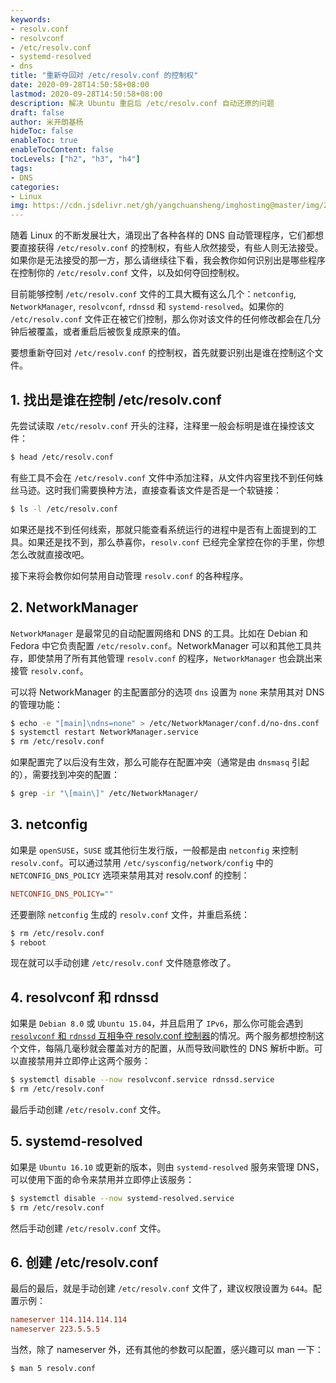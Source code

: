 ```yaml
---
keywords:
- resolv.conf
- resolvconf
- /etc/resolv.conf
- systemd-resolved
- dns
title: "重新夺回对 /etc/resolv.conf 的控制权"
date: 2020-09-28T14:50:58+08:00
lastmod: 2020-09-28T14:50:58+08:00
description: 解决 Ubuntu 重启后 /etc/resolv.conf 自动还原的问题
draft: false 
author: 米开朗基杨
hideToc: false
enableToc: true
enableTocContent: false
tocLevels: ["h2", "h3", "h4"]
tags:
- DNS
categories: 
- Linux
img: https://cdn.jsdelivr.net/gh/yangchuansheng/imghosting@master/img/20201007172159.png
---
```


随着 Linux 的不断发展壮大，涌现出了各种各样的 DNS 自动管理程序，它们都想要直接获得 `/etc/resolv.conf` 的控制权，有些人欣然接受，有些人则无法接受。如果你是无法接受的那一方，那么请继续往下看，我会教你如何识别出是哪些程序在控制你的 `/etc/resolv.conf` 文件，以及如何夺回控制权。

目前能够控制  `/etc/resolv.conf` 文件的工具大概有这么几个：`netconfig`, `NetworkManager`, `resolvconf`, `rdnssd` 和 `systemd-resolved`。如果你的 `/etc/resolv.conf` 文件正在被它们控制，那么你对该文件的任何修改都会在几分钟后被覆盖，或者重启后被恢复成原来的值。

要想重新夺回对 `/etc/resolv.conf` 的控制权，首先就要识别出是谁在控制这个文件。

## 1. 找出是谁在控制 /etc/resolv.conf 

先尝试读取 `/etc/resolv.conf` 开头的注释，注释里一般会标明是谁在操控该文件：

```bash
$ head /etc/resolv.conf
```

有些工具不会在 `/etc/resolv.conf` 文件中添加注释，从文件内容里找不到任何蛛丝马迹。这时我们需要换种方法，直接查看该文件是否是一个软链接：

```bash
$ ls -l /etc/resolv.conf
```

如果还是找不到任何线索，那就只能查看系统运行的进程中是否有上面提到的工具。如果还是找不到，那么恭喜你，`resolv.conf` 已经完全掌控在你的手里，你想怎么改就直接改吧。

接下来将会教你如何禁用自动管理 `resolv.conf` 的各种程序。

## 2. NetworkManager

`NetworkManager` 是最常见的自动配置网络和 DNS 的工具。比如在 Debian 和 Fedora 中它负责配置 `/etc/resolv.conf`。NetworkManager 可以和其他工具共存，即使禁用了所有其他管理 `resolv.conf` 的程序，`NetworkManager` 也会跳出来接管 `resolv.conf`。

可以将 NetworkManager 的主配置部分的选项 `dns` 设置为 `none` 来禁用其对 DNS 的管理功能：

```bash
$ echo -e "[main]\ndns=none" > /etc/NetworkManager/conf.d/no-dns.conf
$ systemctl restart NetworkManager.service
$ rm /etc/resolv.conf
```

如果配置完了以后没有生效，那么可能存在配置冲突（通常是由 `dnsmasq` 引起的），需要找到冲突的配置：

```bash
$ grep -ir "\[main\]" /etc/NetworkManager/
```

## 3. netconfig

如果是 `openSUSE`，`SUSE` 或其他衍生发行版，一般都是由 `netconfig` 来控制 `resolv.conf`。可以通过禁用 `/etc/sysconfig/network/config` 中的 `NETCONFIG_DNS_POLICY` 选项来禁用其对 resolv.conf 的控制：

```ini
NETCONFIG_DNS_POLICY=""
```

还要删除 `netconfig` 生成的 `resolv.conf` 文件，并重启系统：

```bash
$ rm /etc/resolv.conf
$ reboot
```

现在就可以手动创建 `/etc/resolv.conf` 文件随意修改了。

## 4. resolvconf 和 rdnssd

如果是 `Debian 8.0` 或 `Ubuntu 15.04`，并且启用了 `IPv6`，那么你可能会遇到 [`resolvconf` 和 `rdnssd` 互相争夺 resolv.conf 控制器](https://www.ctrl.blog/entry/how-to-debian-dns-resolv.html)的情况。两个服务都想控制这个文件，每隔几毫秒就会覆盖对方的配置，从而导致间歇性的 DNS 解析中断。可以直接禁用并立即停止这两个服务：

```bash
$ systemctl disable --now resolvconf.service rdnssd.service
$ rm /etc/resolv.conf
```

最后手动创建 `/etc/resolv.conf` 文件。

## 5. systemd-resolved

如果是 `Ubuntu 16.10` 或更新的版本，则由 `systemd-resolved` 服务来管理 DNS，可以使用下面的命令来禁用并立即停止该服务：

```bash
$ systemctl disable --now systemd-resolved.service
$ rm /etc/resolv.conf
```

然后手动创建 `/etc/resolv.conf` 文件。

## 6. 创建 /etc/resolv.conf

最后的最后，就是手动创建 `/etc/resolv.conf` 文件了，建议权限设置为 `644`。配置示例：

```ini
nameserver 114.114.114.114
nameserver 223.5.5.5
```

当然，除了 nameserver 外，还有其他的参数可以配置，感兴趣可以 man 一下：

```bash
$ man 5 resolv.conf
```